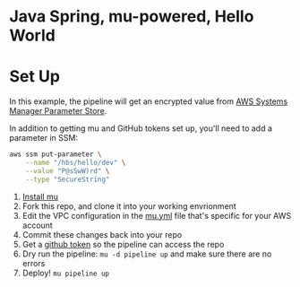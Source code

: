 # Java Spring, mu-powered, Hello World

# Set Up
In this example, the pipeline will get an encrypted value from [AWS Systems Manager Parameter Store](https://docs.aws.amazon.com/systems-manager/latest/userguide/systems-manager-parameter-store.html).

In addition to getting mu and GitHub tokens set up, you'll need to add a parameter in SSM:

```bash
aws ssm put-parameter \
    --name "/hbs/hello/dev" \
    --value "P@sSwW)rd" \
    --type "SecureString" 
```

1. [Install mu](https://github.com/stelligent/mu/wiki/Installation)
2. Fork this repo, and clone it into your working envrionment
3. Edit the VPC configuration in the [mu.yml](mu.yml) file that's specific for your AWS account
4. Commit these changes back into your repo
5. Get a [github token](https://github.com/stelligent/devops-essentials/wiki/Prerequisites#create-an-oauth-token-in-github) so the pipeline can access the repo
5. Dry run the pipeline: `mu -d pipeline up` and make sure there are no errors
6. Deploy! `mu pipeline up`

